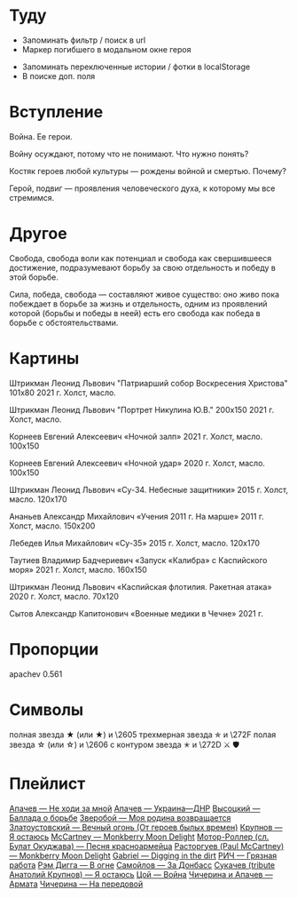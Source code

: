 # Туду

- Запоминать фильтр / поиск в url
- Маркер погибшего в модальном окне героя
+ Запоминать переключенные истории / фотки в localStorage
+ В поиске доп. поля

# Вступление

Война. Ее герои.

Войну осуждают, потому что не понимают. Что нужно понять?

Костяк героев любой культуры — рождены войной и смертью. Почему?

Герой, подвиг — проявления человеческого духа, к которому мы все стремимся.


# Другое

Свобода, свобода воли как потенциал и свобода как свершившееся достижение, подразумевают борьбу за свою отдельность и победу в этой борьбе.

Сила, победа, свобода — составляют живое существо: оно живо пока побеждает в борьбе за жизнь и отдельность, одним из проявлений которой (борьбы и победы в неей) есть его свобода как победа в борьбе с обстоятельствами.


# Картины

Штрикман Леонид Львович "Патриарший собор Воскресения Христова" 101х80
2021 г. Холст, масло.

Штрикман Леонид Львович "Портрет Никулина Ю.В." 200х150
2021 г. Холст, масло.

Корнеев Евгений Алексеевич «Ночной залп»
2021 г. Холст, масло. 100х150

Корнеев Евгений Алексеевич «Ночной удар»
2020 г. Холст, масло. 100х150

Штрикман Леонид Львович
«Су-34. Небесные защитники»
2015 г. Холст, масло. 120х170

Ананьев Александр Михайлович
«Учения 2011 г. На марше»
2011 г. Холст, масло. 150х200

Лебедев Илья Михайлович
«Су-35»
2015 г. Холст, масло. 120х170

Таутиев Владимир Бадчериевич
«Запуск «Калибра» с Каспийского моря»
2021 г. Холст, масло. 160х150

Штрикман Леонид Львович
«Каспийская флотилия. Ракетная атака»
2020 г. Холст, масло. 70х120

Сытов Александр Капитонович
«Военные медики в Чечне»
2021 г.

# Пропорции

apachev 0.561

# Символы

полная звезда &#9733; (или &starf;) и \2605
трехмерная звезда &#10031; и \272F
полая звезда &#9734; (или &star;) и \2606
с контуром звезда &#10029; и \272D
⚔️ 🛡️

# Плейлист

[Апачев — Не ходи за мной](apachev--do-not-follow-me.mp3)
[Апачев — Украина—ДНР](apachev--ukraine-dnr.mp3)
[Высоцкий — Баллада о борьбе](vysotsky--ballad-for-fight.mp3)
[Зверобой — Моя родина возвращается](zveroboy--my-motherland-coming-back.mp3)
[Златоустовский — Вечный огонь (От героев былых времен)](zlatoustovsky--heroes-of-the-past.mp3)
[Крупнов — Я остаюсь](krupnov--i-stay.mp3)
[McCartney — Monkberry Moon Delight](maccartney--monkberry-moon-delight.mp3)
[Мотор-Роллер (сл. Булат Окуджава) — Песня красноармейца](motor-roller--song-of-red-army-soldier.mp3)
[Расторгуев (Paul McCartney) — Monkberry Moon Delight](rastorguev--monkberry-moon-delight.mp3)
[Gabriel — Digging in the dirt](gabriel--digging-in-the-dirt.mp3)
[РИЧ — Грязная работа](rich--dirty-work.mp3)
[Рэм Дигга — В огне](digga--on-fire.mp3)
[Самойлов — За Донбасс](smoylov--for-donbass.mp3)
[Сукачев (tribute Анатолий Крупнов) — Я остаюсь](sukachev--i-stay.mp3)
[Цой — Война](tsoy--war.mp3)
[Чичерина и Апачев — Армата](chicherina-apachev--armata.mp3)
[Чичерина — На передовой](chicherina--on-frontline.mp3)